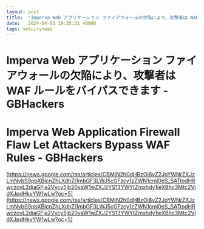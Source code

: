 ```yaml
---
layout: post
title:  "Imperva Web アプリケーション ファイアウォールの欠陥により、攻撃者は WAF ルールをバイパスできます - GBHackers"
date:   2024-04-01 19:35:21 +0900
tags: setuirynews 
---
```


# Imperva Web アプリケーション ファイアウォールの欠陥により、攻撃者は WAF ルールをバイパスできます - GBHackers



# Imperva Web Application Firewall Flaw Let Attackers Bypass WAF Rules - GBHackers

[https://news.google.com/rss/articles/CBMiN2h0dHBzOi8vZ2JoYWNrZXJzLmNvbS9pbXBlcnZhLXdhZi1mbGF3LWJ5cGFzcy1zZWN1cml0eS_SATtodHRwczovL2diaGFja2Vycy5jb20vaW1wZXJ2YS13YWYtZmxhdy1ieXBhc3Mtc2VjdXJpdHkvYW1wLw?oc=5](https://news.google.com/rss/articles/CBMiN2h0dHBzOi8vZ2JoYWNrZXJzLmNvbS9pbXBlcnZhLXdhZi1mbGF3LWJ5cGFzcy1zZWN1cml0eS_SATtodHRwczovL2diaGFja2Vycy5jb20vaW1wZXJ2YS13YWYtZmxhdy1ieXBhc3Mtc2VjdXJpdHkvYW1wLw?oc=5)

